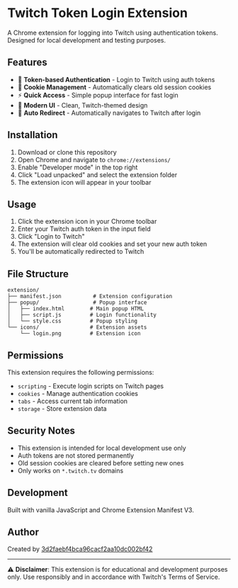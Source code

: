 # Twitch Token Login Extension

A Chrome extension for logging into Twitch using authentication tokens. Designed for local development and testing purposes.

## Features

- 🔐 **Token-based Authentication** - Login to Twitch using auth tokens
- 🧹 **Cookie Management** - Automatically clears old session cookies
- ⚡ **Quick Access** - Simple popup interface for fast login
- 🎨 **Modern UI** - Clean, Twitch-themed design
- 🔄 **Auto Redirect** - Automatically navigates to Twitch after login

## Installation

1. Download or clone this repository
2. Open Chrome and navigate to `chrome://extensions/`
3. Enable "Developer mode" in the top right
4. Click "Load unpacked" and select the extension folder
5. The extension icon will appear in your toolbar

## Usage

1. Click the extension icon in your Chrome toolbar
2. Enter your Twitch auth token in the input field
3. Click "Login to Twitch"
4. The extension will clear old cookies and set your new auth token
5. You'll be automatically redirected to Twitch

## File Structure

```
extension/
├── manifest.json          # Extension configuration
├── popup/                 # Popup interface
│   ├── index.html        # Main popup HTML
│   ├── script.js         # Login functionality
│   └── style.css         # Popup styling
└── icons/                # Extension assets
    └── login.png         # Extension icon
```

## Permissions

This extension requires the following permissions:
- `scripting` - Execute login scripts on Twitch pages
- `cookies` - Manage authentication cookies
- `tabs` - Access current tab information
- `storage` - Store extension data

## Security Notes

- This extension is intended for local development use only
- Auth tokens are not stored permanently
- Old session cookies are cleared before setting new ones
- Only works on `*.twitch.tv` domains

## Development

Built with vanilla JavaScript and Chrome Extension Manifest V3.

## Author

Created by [3d2faebf4bca96cacf2aa10dc002bf42](https://github.com/3d2faebf4bca96cacf2aa10dc002bf42)

---

⚠️ **Disclaimer**: This extension is for educational and development purposes only. Use responsibly and in accordance with Twitch's Terms of Service.
```

